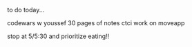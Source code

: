 to do today...

codewars w youssef
30 pages of notes ctci
work on moveapp

stop at 5/5:30 and prioritize eating!!
